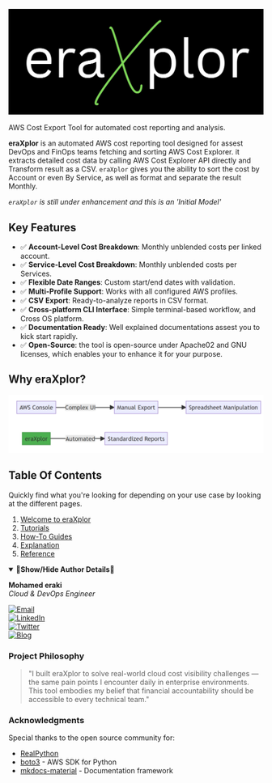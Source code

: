![Banner](https://github.com/Mohamed-Eleraki/eraXplor/blob/master/docs/assets/images/eraXplor.jpeg)

AWS Cost Export Tool for automated cost reporting and analysis.

**eraXplor** is an automated AWS cost reporting tool designed for assest DevOps and FinOps teams fetching and sorting AWS Cost Explorer.
it extracts detailed cost data by calling AWS Cost Explorer API directly and Transform result as a CSV.
`eraXplor` gives you the ability to sort the cost by Account or even By Service, as well as format and separate the result Monthly.

*`eraXplor` is still under enhancement and this is an 'Initial Model'*


## Key Features
- ✅ **Account-Level Cost Breakdown**: Monthly unblended costs per linked account.
- ✅ **Service-Level Cost Breakdown**: Monthly unblended costs per Services.
- ✅ **Flexible Date Ranges**: Custom start/end dates with validation.
- ✅ **Multi-Profile Support**: Works with all configured AWS profiles.
- ✅ **CSV Export**: Ready-to-analyze reports in CSV format.
- ✅ **Cross-platform CLI Interface**: Simple terminal-based workflow, and Cross OS platform.
- ✅ **Documentation Ready**: Well explained documentations assest you to kick start rapidly.
- ✅ **Open-Source**: the tool is open-source under Apache02 and GNU licenses, which enables your to enhance it for your purpose.

## Why eraXplor?
![Why_eraXplor](https://github.com/Mohamed-Eleraki/eraXplor/blob/master/docs/assets/images/why_eraXplor.jpeg)


<!-- ```mermaid
graph LR
    A[AWS Console] ->|Complex UI| B[Manual Export]
    B -> C[Spreadsheet Manipulation]
    D[eraXplor] ->|Automated| E[Standardized Reports]
    style D fill:#4CAF50,stroke:#388E3C
    Replace -> with double --
``` -->



## Table Of Contents
Quickly find what you're looking for depending on
your use case by looking at the different pages.

1. [Welcome to eraXplor](https://mohamed-eleraki.github.io/eraXplor/)
2. [Tutorials](https://mohamed-eleraki.github.io/eraXplor/tutorials/)
3. [How-To Guides](https://mohamed-eleraki.github.io/eraXplor/how-to-guides/)
4. [Explanation](https://mohamed-eleraki.github.io/eraXplor/explanation/)
5. [Reference](https://mohamed-eleraki.github.io/eraXplor/reference/)



<details open>
<summary><strong>👋Show/Hide Author Details👋</strong></summary>

**Mohamed eraki**  
*Cloud & DevOps Engineer*

[![Email](https://img.shields.io/badge/Contact-mohamed--ibrahim2021@outlook.com-blue?style=flat&logo=mail.ru)](mailto:mohamed-ibrahim2021@outlook.com)  
[![LinkedIn](https://img.shields.io/badge/Connect-LinkedIn-informational?style=flat&logo=linkedin)](https://www.linkedin.com/in/mohamed-el-eraki-8bb5111aa/)  
[![Twitter](https://img.shields.io/badge/Twitter-Follow-blue?style=flat&logo=twitter)](https://x.com/__eraki__)  
[![Blog](https://img.shields.io/badge/Blog-Visit-brightgreen?style=flat&logo=rss)](https://eraki.hashnode.dev/)

### Project Philosophy

> "I built eraXplor to solve real-world cloud cost visibility challenges — the same pain points I encounter daily in enterprise environments. This tool embodies my belief that financial accountability should be accessible to every technical team."

### Acknowledgments

Special thanks to the open source community for:

- [RealPython](https://realpython.com/)
- [boto3](https://boto3.amazonaws.com) - AWS SDK for Python
- [mkdocs-material](https://squidfunk.github.io/mkdocs-material/) - Documentation framework

</details>






